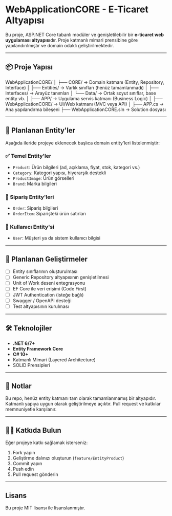 # WebApplicationCORE - E-Ticaret Altyapısı

Bu proje, ASP.NET Core tabanlı modüler ve genişletilebilir bir **e-ticaret web uygulaması altyapısı**dır. Proje katmanlı mimari prensibine göre yapılandırılmıştır ve domain odaklı geliştirilmektedir.

---

## 📦 Proje Yapısı

WebApplicationCORE/
│
├── CORE/ → Domain katmanı (Entity, Repository, Interface)
│ ├── Entities/ → Varlık sınıfları (henüz tamamlanmadı)
│ ├── Interfaces/ → Arayüz tanımları
│ └── Data/ → Ortak soyut sınıflar, base entity vb.
│
├── APP/ → Uygulama servis katmanı (Business Logic)
│
├── WebApplicationCORE/ → UI/Web katmanı (MVC veya API)
│
├── APP.cs → Ana yapılandırma bileşeni
├── WebApplicationCORE.sln → Solution dosyası

---

## 🧱 Planlanan Entity'ler

Aşağıda ileride projeye eklenecek başlıca domain entity'leri listelenmiştir:

### ✅ Temel Entity'ler
- `Product`: Ürün bilgileri (ad, açıklama, fiyat, stok, kategori vs.)
- `Category`: Kategori yapısı, hiyerarşik destekli
- `ProductImage`: Ürün görselleri
- `Brand`: Marka bilgileri

### 🛒 Sipariş Entity'leri
- `Order`: Sipariş bilgileri
- `OrderItem`: Siparişteki ürün satırları

### 👤 Kullanıcı Entity'si
- `User`: Müşteri ya da sistem kullanıcı bilgisi

---

## 🧩 Planlanan Geliştirmeler

- [ ] Entity sınıflarının oluşturulması
- [ ] Generic Repository altyapısının genişletilmesi
- [ ] Unit of Work deseni entegrasyonu
- [ ] EF Core ile veri erişimi (Code First)
- [ ] JWT Authentication (isteğe bağlı)
- [ ] Swagger / OpenAPI desteği
- [ ] Test altyapısının kurulması

---

## 🛠️ Teknolojiler

- **.NET 6/7+**
- **Entity Framework Core**
- **C# 10+**
- Katmanlı Mimari (Layered Architecture)
- SOLID Prensipleri

---

## 📌 Notlar

Bu repo, henüz entity katmanı tam olarak tamamlanmamış bir altyapıdır. Katmanlı yapıya uygun olarak geliştirilmeye açıktır. Pull request ve katkılar memnuniyetle karşılanır.

---

## 🧑‍💻 Katkıda Bulun

Eğer projeye katkı sağlamak isterseniz:
1. Fork yapın
2. Geliştirme dalınızı oluşturun (`feature/EntityProduct`)
3. Commit yapın
4. Push edin
5. Pull request gönderin

---

## Lisans

Bu proje MIT lisansı ile lisanslanmıştır.
